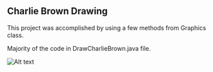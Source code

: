 ## Charlie Brown Drawing

This project was accomplished by using a few methods from Graphics class.

Majority of the code in DrawCharlieBrown.java file.

![Alt text](/Java_Work/CharlieBrown/CharlieBrown/cb.png?raw=true "Title")
